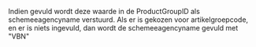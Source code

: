 Indien gevuld wordt deze waarde in de ProductGroupID als schemeeagencyname verstuurd. Als er is gekozen voor artikelgroepcode, en er is niets ingevuld, dan wordt de schemeeagencyname gevuld met "VBN"